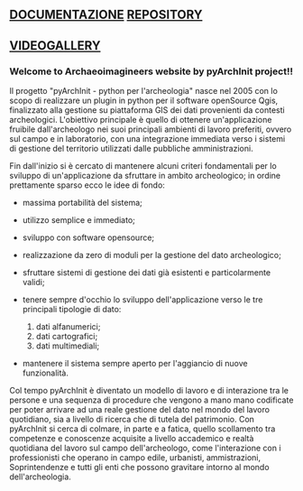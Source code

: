 [DOCUMENTAZIONE](http://pyarchinit.github.io/documentation/tutorial_index.html)     [REPOSITORY](https://github.com/pyarchinit)
---
[VIDEOGALLERY](http://pyarchinit.github.io/videogallery.html)
---

### Welcome to Archaeoimagineers website by pyArchInit project!!

Il progetto "pyArchInit - python per l'archeologia" nasce nel 2005 con lo scopo di realizzare un plugin in python per il software openSource Qgis, finalizzato alla gestione su piattaforma GIS dei dati provenienti da contesti archeologici. 
L'obiettivo principale è quello di ottenere un'applicazione fruibile dall'archeologo nei suoi principali ambienti di lavoro preferiti, ovvero sul campo e in laboratorio, con una integrazione immediata verso i sistemi di gestione del territorio utilizzati dalle pubbliche amministrazioni.

Fin dall'inizio si è cercato di mantenere alcuni criteri fondamentali per lo sviluppo di un'applicazione da sfruttare in ambito archeologico; in ordine prettamente sparso ecco le idee di fondo:

* massima portabilità del sistema;
* utilizzo semplice e immediato;
* sviluppo con software opensource; 
* realizzazione da zero di moduli per la gestione del dato archeologico; 
* sfruttare sistemi di gestione dei dati già esistenti e particolarmente validi; 
* tenere sempre d'occhio lo sviluppo dell'applicazione verso le tre principali tipologie di dato: 
   1. dati alfanumerici; 
   2. dati cartografici; 
   3. dati multimediali;

* mantenere il sistema sempre aperto per l'aggiancio di nuove funzionalità.

Col tempo pyArchInit è diventato un modello di lavoro e di interazione tra le persone e una sequenza di procedure che vengono a mano mano codificate per poter arrivare ad una reale gestione del dato nel mondo del lavoro quotidiano, sia a livello di ricerca che di tutela del patrimonio.
Con pyArchInit si cerca di colmare, in parte e a fatica, quello scollamento tra competenze e conoscenze acquisite a livello accademico e realtà quotidiana del lavoro sul campo dell'archeologo, come l'interazione con i professionisti che operano in campo edile, urbanisti, ammistrazioni, Soprintendenze e tutti gli enti che possono gravitare intorno al mondo dell'archeologia.





